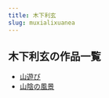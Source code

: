 ```yaml
---
title: 木下利玄
slug: muxialixuanea
---
```


## 木下利玄の作品一覧

- [山遊び](shanyoubi53)
- [山陰の風景](shanyinnofengjing0e)
